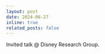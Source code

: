 ```yaml
---
layout: post
date: 2024-06-27
inline: true
related_posts: false
---
```


Invited talk @ Disney Research Group.
